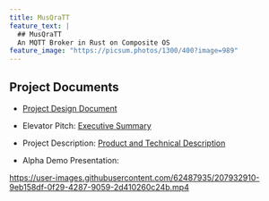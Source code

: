 ```yaml
---
title: MusQraTT
feature_text: |
  ## MusQraTT
  An MQTT Broker in Rust on Composite OS
feature_image: "https://picsum.photos/1300/400?image=989"
---
```


## Project Documents

* [Project Design Document]()

* Elevator Pitch: [Executive Summary](https://github.com/amohammed6/musqratt/files/10239510/Elevator.Pitch.Executive.Summary-2.pdf)
* Project Description: [Product and Technical Description]([/docs/Writing%203.pdf](docs/Writing%203.pdf))
* Alpha Demo Presentation: 

https://user-images.githubusercontent.com/62487935/207932910-9eb158df-0f29-4287-9059-2d410260c24b.mp4
